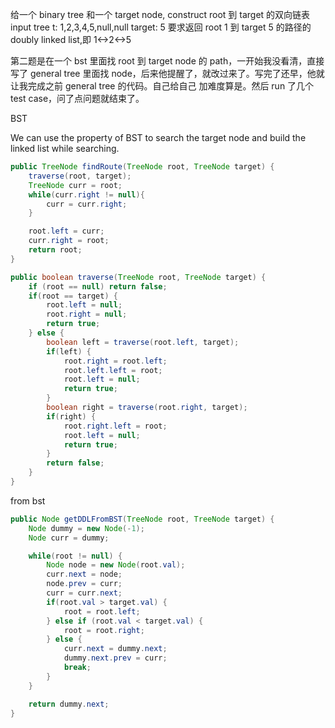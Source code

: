给一个 binary tree 和一个 target node, construct root 到 target 的双向链表
input tree t: 1,2,3,4,5,null,null target: 5 要求返回 root 1 到 target 5 的路径的 doubly linked list,即 1<->2<->5

第二题是在一个 bst 里面找 root 到 target node 的 path，一开始我没看清，直接写了 general tree 里面找 node，后来他提醒了，就改过来了。写完了还早，他就让我完成之前 general tree 的代码。自己给自己 加难度算是。然后 run 了几个 test case，问了点问题就结束了。

BST

We can use the property of BST to search the target node and build the linked list while searching.

```java
public TreeNode findRoute(TreeNode root, TreeNode target) {
    traverse(root, target);
    TreeNode curr = root;
    while(curr.right != null){
        curr = curr.right;
    }

    root.left = curr;
    curr.right = root;
    return root;
}

public boolean traverse(TreeNode root, TreeNode target) {
    if (root == null) return false;
    if(root == target) {
        root.left = null;
        root.right = null;
        return true;
    } else {
        boolean left = traverse(root.left, target);
        if(left) {
            root.right = root.left;
            root.left.left = root;
            root.left = null;
            return true;
        }
        boolean right = traverse(root.right, target);
        if(right) {
            root.right.left = root;
            root.left = null;
            return true;
        }
        return false;
    }
}
```

from bst

```java
public Node getDDLFromBST(TreeNode root, TreeNode target) {
    Node dummy = new Node(-1);
    Node curr = dummy;

    while(root != null) {
        Node node = new Node(root.val);
        curr.next = node;
        node.prev = curr;
        curr = curr.next;
        if(root.val > target.val) {
            root = root.left;
        } else if (root.val < target.val) {
            root = root.right;
        } else {
            curr.next = dummy.next;
            dummy.next.prev = curr;
            break;
        }
    }

    return dummy.next;
}
```
